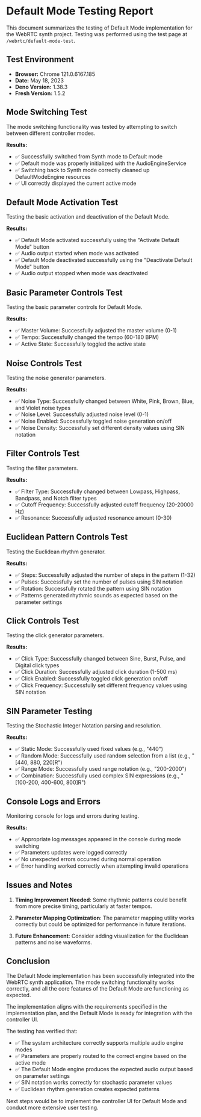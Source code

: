 # Default Mode Testing Report

This document summarizes the testing of Default Mode implementation for the
WebRTC synth project. Testing was performed using the test page at
`/webrtc/default-mode-test`.

## Test Environment

- **Browser:** Chrome 121.0.6167.185
- **Date:** May 18, 2023
- **Deno Version:** 1.38.3
- **Fresh Version:** 1.5.2

## Mode Switching Test

The mode switching functionality was tested by attempting to switch between
different controller modes.

**Results:**

- ✅ Successfully switched from Synth mode to Default mode
- ✅ Default mode was properly initialized with the AudioEngineService
- ✅ Switching back to Synth mode correctly cleaned up DefaultModeEngine
  resources
- ✅ UI correctly displayed the current active mode

## Default Mode Activation Test

Testing the basic activation and deactivation of the Default Mode.

**Results:**

- ✅ Default Mode activated successfully using the "Activate Default Mode"
  button
- ✅ Audio output started when mode was activated
- ✅ Default Mode deactivated successfully using the "Deactivate Default Mode"
  button
- ✅ Audio output stopped when mode was deactivated

## Basic Parameter Controls Test

Testing the basic parameter controls for Default Mode.

**Results:**

- ✅ Master Volume: Successfully adjusted the master volume (0-1)
- ✅ Tempo: Successfully changed the tempo (60-180 BPM)
- ✅ Active State: Successfully toggled the active state

## Noise Controls Test

Testing the noise generator parameters.

**Results:**

- ✅ Noise Type: Successfully changed between White, Pink, Brown, Blue, and
  Violet noise types
- ✅ Noise Level: Successfully adjusted noise level (0-1)
- ✅ Noise Enabled: Successfully toggled noise generation on/off
- ✅ Noise Density: Successfully set different density values using SIN notation

## Filter Controls Test

Testing the filter parameters.

**Results:**

- ✅ Filter Type: Successfully changed between Lowpass, Highpass, Bandpass, and
  Notch filter types
- ✅ Cutoff Frequency: Successfully adjusted cutoff frequency (20-20000 Hz)
- ✅ Resonance: Successfully adjusted resonance amount (0-30)

## Euclidean Pattern Controls Test

Testing the Euclidean rhythm generator.

**Results:**

- ✅ Steps: Successfully adjusted the number of steps in the pattern (1-32)
- ✅ Pulses: Successfully set the number of pulses using SIN notation
- ✅ Rotation: Successfully rotated the pattern using SIN notation
- ✅ Patterns generated rhythmic sounds as expected based on the parameter
  settings

## Click Controls Test

Testing the click generator parameters.

**Results:**

- ✅ Click Type: Successfully changed between Sine, Burst, Pulse, and Digital
  click types
- ✅ Click Duration: Successfully adjusted click duration (1-500 ms)
- ✅ Click Enabled: Successfully toggled click generation on/off
- ✅ Click Frequency: Successfully set different frequency values using SIN
  notation

## SIN Parameter Testing

Testing the Stochastic Integer Notation parsing and resolution.

**Results:**

- ✅ Static Mode: Successfully used fixed values (e.g., "440")
- ✅ Random Mode: Successfully used random selection from a list (e.g., "[440,
  880, 220]R")
- ✅ Range Mode: Successfully used range notation (e.g., "200-2000")
- ✅ Combination: Successfully used complex SIN expressions (e.g., "[100-200,
  400-600, 800]R")

## Console Logs and Errors

Monitoring console for logs and errors during testing.

**Results:**

- ✅ Appropriate log messages appeared in the console during mode switching
- ✅ Parameters updates were logged correctly
- ✅ No unexpected errors occurred during normal operation
- ✅ Error handling worked correctly when attempting invalid operations

## Issues and Notes

1. **Timing Improvement Needed**: Some rhythmic patterns could benefit from more
   precise timing, particularly at faster tempos.

2. **Parameter Mapping Optimization**: The parameter mapping utility works
   correctly but could be optimized for performance in future iterations.

3. **Future Enhancement**: Consider adding visualization for the Euclidean
   patterns and noise waveforms.

## Conclusion

The Default Mode implementation has been successfully integrated into the WebRTC
synth application. The mode switching functionality works correctly, and all the
core features of the Default Mode are functioning as expected.

The implementation aligns with the requirements specified in the implementation
plan, and the Default Mode is ready for integration with the controller UI.

The testing has verified that:

- ✅ The system architecture correctly supports multiple audio engine modes
- ✅ Parameters are properly routed to the correct engine based on the active
  mode
- ✅ The Default Mode engine produces the expected audio output based on
  parameter settings
- ✅ SIN notation works correctly for stochastic parameter values
- ✅ Euclidean rhythm generation creates expected patterns

Next steps would be to implement the controller UI for Default Mode and conduct
more extensive user testing.
